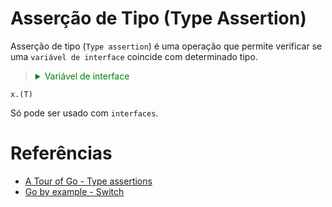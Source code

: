 # Asserção de Tipo (Type Assertion)

Asserção de tipo (`Type assertion`) é uma operação que permite verificar se uma `variável de interface` coincide com determinado tipo.

> <details><summary style="color: green">Variável de interface</summary> aponta pra uma interface, e não para uma implementação concreta. Sendo assim ele pode receber quaisquer tipos concretos que implementem a interface para a qual ela foi declarada. Desta forma dizemos que ela possui um tipo dinâmico.
> 
> <p>
> 
> #### We can hide anything, even code!
> 
> ```ruby
>   puts "Hello World"
> ```

</p>
</details>

```golang
x.(T)
```

Só pode ser usado com `interfaces`.

# Referências

- [A Tour of Go - Type assertions](https://go.dev/tour/methods/15)
- [Go by example - Switch](https://gobyexample.com/switch)
